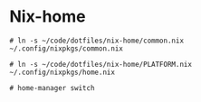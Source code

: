 # Nix-home

```# ln -s ~/code/dotfiles/nix-home/common.nix ~/.config/nixpkgs/common.nix```

```# ln -s ~/code/dotfiles/nix-home/PLATFORM.nix ~/.config/nixpkgs/home.nix```

```# home-manager switch```
